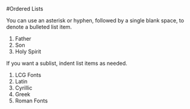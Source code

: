 #Ordered Lists

You can use an asterisk or hyphen, followed by a single blank space, to denote a bulleted list item.

1. Father
2. Son
3. Holy Spirit

If you want a sublist, indent list items as needed.

1. LCG Fonts
  1. Latin
  2. Cyrillic
  3. Greek
2. Roman Fonts
